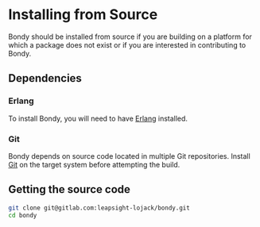 # Installing from Source

Bondy should be installed from source if you are building on a platform for which a package does not exist or if you are interested in contributing to Bondy.

## Dependencies

### Erlang

To install Bondy, you will need to have [Erlang](http://www.erlang.org/) installed. 

### Git

Bondy depends on source code located in multiple Git repositories. Install [Git](https://git-scm.com/) on the target system before attempting the build.

## Getting the source code

```bash
git clone git@gitlab.com:leapsight-lojack/bondy.git
cd bondy
```

## 

